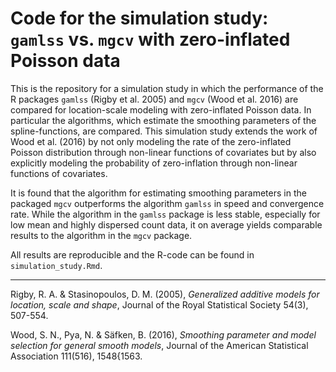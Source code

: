 # Code for the simulation study: `gamlss` vs. `mgcv` with zero-inflated Poisson data
This is the repository for a simulation study in which the performance of the R packages `gamlss` (Rigby et al. 2005) and `mgcv` (Wood et al. 2016) are compared for location-scale modeling with zero-inflated Poisson data. In particular the algorithms, which estimate the smoothing parameters of the spline-functions, are compared.
This simulation study extends the work of Wood et al. (2016) by not only modeling the rate of the zero-inflated Poisson distribution through non-linear functions of covariates but by also explicitly modeling the probability of zero-inflation through non-linear functions of covariates. 

It is found that the algorithm for estimating smoothing parameters in the packaged `mgcv` outperforms the algorithm `gamlss` in speed and convergence rate. While the algorithm in the `gamlss` package is less stable, especially for low mean and highly dispersed count data, it on average yields comparable results to the algorithm in the `mgcv` package.

All results are reproducible and the R-code can be found in `simulation_study.Rmd`. 
________________________
Rigby, R. A. & Stasinopoulos, D. M. (2005), _Generalized additive models for location, scale and shape_, Journal of the Royal Statistical Society 54(3), 507-554.

Wood, S. N., Pya, N. & Säfken, B. (2016), _Smoothing parameter and model selection for general smooth models_, Journal of the American Statistical Association 111(516), 1548{1563.
